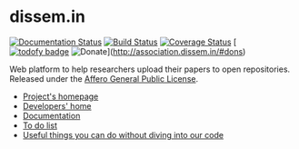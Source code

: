dissem.in
================

[![Documentation Status](https://img.shields.io/badge/docs-latest-brightgreen.svg?style=flat)](http://dev.dissem.in/doc/) [![Build Status](https://travis-ci.org/dissemin/dissemin.svg?branch=beta)](https://travis-ci.org/dissemin/dissemin) [![Coverage Status](https://coveralls.io/repos/dissemin/dissemin/badge.svg?branch=beta&service=github)](https://coveralls.io/github/dissemin/dissemin?branch=master) [[![todofy badge](https://todofy.org/b/dissemin/dissemin)](https://todofy.org/r/dissemin/dissemin) ![Donate](https://pennersr.github.io/img/bitcoin-badge.svg)](http://association.dissem.in/#dons)

Web platform to help researchers upload their papers to open repositories.
Released under the [Affero General Public License](http://www.gnu.org/licenses/agpl-3.0.en.html).

* [Project's homepage](http://dissem.in)
* [Developers' home](http://dev.dissem.in/)
* [Documentation](http://dev.dissem.in/doc)
* [To do list](https://github.com/wetneb/dissemin/issues)
* [Useful things you can do without diving into our code](http://dev.dissem.in/#peripheral)

